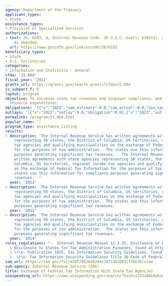 ```yaml
---
agency: Department of the Treasury
applicant_types:
- State
assistance_types:
- Provision of Specialized Services
authorizations:
- text: 26, 6103, d, Internal Revenue Code. 26 U.S.C. &sect; 6103(d). 26, 6103, d,
    As Amended.
  url: https://www.govinfo.gov/link/uscode/26/6103
beneficiary_types:
- State
- U.S. Territories
categories:
- Information and Statistics - General
cfda: '21.004'
fiscal_year: '2022'
grants_url: https://grants.gov/search-grants?cfda=21.004
is_subpart_f: 0
layout: program
objective: To increase state tax revenues and taxpayer compliance, and to reduce duplicate
  resource expenditures.
obligations: '[{"x":"2022","sam_estimate":0.0,"sam_actual":0.0,"usa_spending_actual":0.0},{"x":"2023","sam_estimate":0.0,"sam_actual":0.0,"usa_spending_actual":0.0},{"x":"2024","sam_estimate":0.0,"sam_actual":0.0,"usa_spending_actual":0.0}]'
outlays: '[{"x":"2022","outlay":0.0,"obligation":0.0},{"x":"2023","outlay":0.0,"obligation":0.0},{"x":"2024","outlay":0.0,"obligation":0.0}]'
permalink: /program/21.004.html
popular_name: ''
program_type: assistance_listing
results:
- description: 'The Internal Revenue Service has written agreements with state agencies
    representing 50 states, the District of Columbia, US territories, regional income
    tax agencies and qualifying municipalities on the exchange of Federal Tax Information
    for the purposes of tax administration.  The states use this information for compliance
    purposes generating significant tax revenues.   The Internal Revenue Service has
    written agreements with state agencies representing 50 states, the District of
    Columbia, US territories, regional income tax agencies and qualifying municipalities
    on the exchange of Federal Tax Information for the purposes of tax administration.  The
    states use this information for compliance purposes generating significant tax
    revenues.  '
  year: '2012'
- description: 'The Internal Revenue Service has written agreements with state agencies
    representing 50 states, the District of Columbia, US territories, regional income
    tax agencies and qualifying municipalities on the exchange of Federal Tax Information
    for the purposes of tax administration.  The states use this information for compliance
    purposes generating significant tax revenues.  '
  year: '2013'
- description: 'The Internal Revenue Service has written agreements with state agencies
    representing 50 states, the District of Columbia, US territories, regional income
    tax agencies and qualifying municipalities on the exchange of Federal Tax Information
    for the purposes of tax administration.  The states use this information for compliance
    purposes generating significant tax revenues.  '
  year: '2014'
rules_regulations: "-  Internal Revenue Manual 11.3.32, Disclosure of Official Information,\
  \ Disclosure to States for Tax Administration Purposes, found at http://www.irs.gov/irm/part11/\
  \ \r\n- Publication 1075, Tax Information Security Guidelines, found at http://www.irs.gov/pub/irs-pdf/p1075.pdf.\
  \  \r\n- Tax Information Security Guidelines Title 26 Code of Federal Regulations"
sam_url: https://sam.gov/fal/e39f29620ab244c78714010831ff6b3b/view
sub-agency: Internal Revenue Service (IRS)
title: Exchange of Federal Tax Information With State Tax Agencies
usaspending_url: https://www.usaspending.gov/search/?hash=1333a06b8aba648087a821c9e4713cd4
---
```

